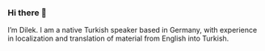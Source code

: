 ### Hi there 👋

I’m Dilek. I am a native Turkish speaker based in Germany, with experience in localization and translation of material from English into Turkish.

